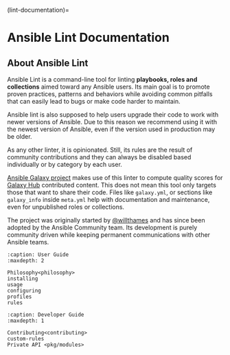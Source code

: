 (lint-documentation)=

# Ansible Lint Documentation

## About Ansible Lint

Ansible Lint is a command-line tool for linting **playbooks, roles and
collections** aimed toward any Ansible users. Its main goal is to promote
proven practices, patterns and behaviors while avoiding common pitfalls that
can easily lead to bugs or make code harder to maintain.

Ansible lint is also supposed to help users upgrade their code to work with
newer versions of Ansible. Due to this reason we recommend using it with
the newest version of Ansible, even if the version used in production may be
older.

As any other linter, it is opinionated. Still, its rules are the result of
community contributions and they can always be disabled based individually or
by category by each user.

[Ansible Galaxy project](https://github.com/ansible/galaxy/) makes use of
this linter to compute quality scores for [Galaxy Hub](https://galaxy.ansible.com)
contributed content. This does not mean this tool only targets those
that want to share their code. Files like `galaxy.yml`, or sections like
`galaxy_info` inside `meta.yml` help with documentation and maintenance,
even for unpublished roles or collections.

The project was originally started by [@willthames](https://github.com/willthames/)
and has since been adopted by the Ansible Community team. Its development is
purely community driven while keeping permanent communications with other
Ansible teams.

```{toctree}
:caption: User Guide
:maxdepth: 2

Philosophy<philosophy>
installing
usage
configuring
profiles
rules
```

```{toctree}
:caption: Developer Guide
:maxdepth: 1

Contributing<contributing>
custom-rules
Private API <pkg/modules>
```
